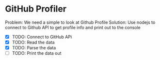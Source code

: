# GitHub Profiler

Problem: We need a simple to look at Github Profile
Solution: Use nodejs to connect to Github API to
get profile info and print out to the console

* [x] TODO: Connect to GitHub APi
* [x] TODO: Read the data
* [x] TODO: Parse the data
* [ ] TODO: Print the data out